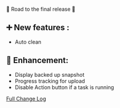 &#127881; Road to the final release &#127881;

## &#10133; New features : 
- Auto clean

## &#128296; Enhancement:
- Display backed up snapshot
- Progress tracking for upload
- Disable Action button if a task is running

[Full Change Log](https://github.com/Sebclem/hassio-nextcloud-backup/compare/0.6.0...0.7.0)